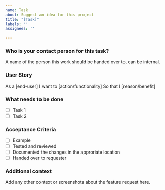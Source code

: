 ```yaml
---
name: Task
about: Suggest an idea for this project
title: "[Task]"
labels: ''
assignees: ''

---
```


### **Who is your contact person for this task?**
A name of the person this work should be handed over to, can be internal. 

### **User Story**
As a [end-user]
I want to [action/functionality]
So that I [reason/benefit]

### **What needs to be done**
- [ ] Task 1
- [ ] Task 2

### **Acceptance Criteria**
- [ ] Example
- [ ] Tested and reviewed
- [ ] Documented the changes in the approriate location
- [ ] Handed over to requester

### **Additional context**
Add any other context or screenshots about the feature request here.
